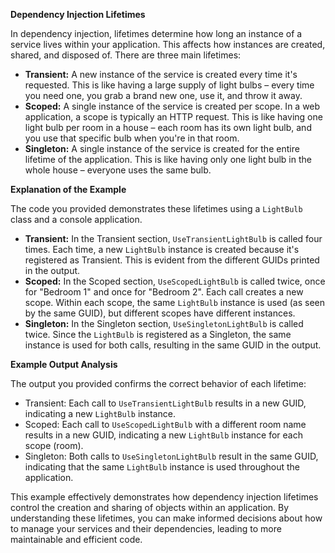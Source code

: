 **Dependency Injection Lifetimes**

In dependency injection, lifetimes determine how long an instance of a service lives within your application. This affects how instances are created, shared, and disposed of. There are three main lifetimes:

*   **Transient:** A new instance of the service is created every time it's requested. This is like having a large supply of light bulbs – every time you need one, you grab a brand new one, use it, and throw it away.
*   **Scoped:** A single instance of the service is created per scope. In a web application, a scope is typically an HTTP request. This is like having one light bulb per room in a house – each room has its own light bulb, and you use that specific bulb when you're in that room.
*   **Singleton:** A single instance of the service is created for the entire lifetime of the application. This is like having only one light bulb in the whole house – everyone uses the same bulb.

**Explanation of the Example**

The code you provided demonstrates these lifetimes using a `LightBulb` class and a console application.

*   **Transient:** In the Transient section, `UseTransientLightBulb` is called four times. Each time, a new `LightBulb` instance is created because it's registered as Transient. This is evident from the different GUIDs printed in the output.
*   **Scoped:** In the Scoped section, `UseScopedLightBulb` is called twice, once for "Bedroom 1" and once for "Bedroom 2". Each call creates a new scope. Within each scope, the same `LightBulb` instance is used (as seen by the same GUID), but different scopes have different instances.
*   **Singleton:** In the Singleton section, `UseSingletonLightBulb` is called twice. Since the `LightBulb` is registered as a Singleton, the same instance is used for both calls, resulting in the same GUID in the output.

**Example Output Analysis**

The output you provided confirms the correct behavior of each lifetime:

*   Transient: Each call to `UseTransientLightBulb` results in a new GUID, indicating a new `LightBulb` instance.
*   Scoped: Each call to `UseScopedLightBulb` with a different room name results in a new GUID, indicating a new `LightBulb` instance for each scope (room).
*   Singleton: Both calls to `UseSingletonLightBulb` result in the same GUID, indicating that the same `LightBulb` instance is used throughout the application.

This example effectively demonstrates how dependency injection lifetimes control the creation and sharing of objects within an application. By understanding these lifetimes, you can make informed decisions about how to manage your services and their dependencies, leading to more maintainable and efficient code.
